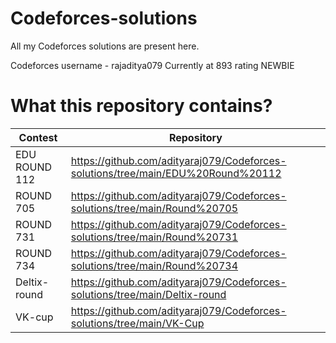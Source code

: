# Codeforces-solutions

All my Codeforces solutions are present here.

Codeforces username - rajaditya079             Currently at 893 rating NEWBIE

# What this repository contains?

Contest  |  Repository  
-------  |  ----------  
EDU ROUND 112 | https://github.com/adityaraj079/Codeforces-solutions/tree/main/EDU%20Round%20112
ROUND 705 | https://github.com/adityaraj079/Codeforces-solutions/tree/main/Round%20705
ROUND 731 | https://github.com/adityaraj079/Codeforces-solutions/tree/main/Round%20731
ROUND 734 | https://github.com/adityaraj079/Codeforces-solutions/tree/main/Round%20734
Deltix-round | https://github.com/adityaraj079/Codeforces-solutions/tree/main/Deltix-round
VK-cup | https://github.com/adityaraj079/Codeforces-solutions/tree/main/VK-Cup